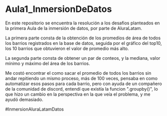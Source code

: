 # Aula1_InmersionDeDatos
En este repositorio se encuentra la resolución a los desafios planteados en la primera Aula de la inmersión de datos, por parte de AluraLatam.

La primera parte consta de la obtención de los promedios de área de todos los barrios registrados en la base de datos, 
seguida por el gráfico del top10, los 10 barrios que obtuvieron el valor de promedio más alto.

La segunda parte consta de obtener un par de conteos, y la mediana, valor mínimo y máximo del área de los barrios.

Me costó encontrar el como sacar el promedio de todos los barrios sin andar repitiendo un mismo proceso, más de 100 veces,
pensaba en como automatizar esos pasos para cada barrio, pero con ayuda de un compañero de la comunidad de discord, 
entendí que existía la funcion ".groupby()", lo que hizo un cambio en la perspectiva en la que veía el problema, y me ayudó demasiado.

#InmersionAluraLatamDatos

